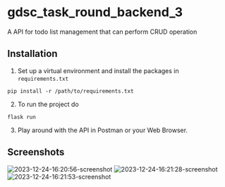 # gdsc_task_round_backend_3
A API for todo list management that can perform CRUD operation

## Installation
1. Set up a virtual environment and install the packages in `requirements.txt`
```
pip install -r /path/to/requirements.txt
```
2. To run the project do
```
flask run
```
3. Play around with the API in Postman or your Web Browser.


## Screenshots
![2023-12-24-16:20:56-screenshot](https://github.com/AmlanJSarmah/gdsc_task_round_backend_3/assets/99042379/257de965-d18f-41f3-8b6c-6eecc766d4e0)
![2023-12-24-16:21:28-screenshot](https://github.com/AmlanJSarmah/gdsc_task_round_backend_3/assets/99042379/3e841421-089a-4007-93ca-868f60a83d8e)
![2023-12-24-16:21:53-screenshot](https://github.com/AmlanJSarmah/gdsc_task_round_backend_3/assets/99042379/cfbce93e-d423-48a3-8ed0-2ab3737fa2b5)
